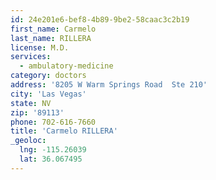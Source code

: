 ```yaml
---
id: 24e201e6-bef8-4b89-9be2-58caac3c2b19
first_name: Carmelo
last_name: RILLERA
license: M.D.
services:
  - ambulatory-medicine
category: doctors
address: '8205 W Warm Springs Road  Ste 210'
city: 'Las Vegas'
state: NV
zip: '89113'
phone: 702-616-7660
title: 'Carmelo RILLERA'
_geoloc:
  lng: -115.26039
  lat: 36.067495
---
```

